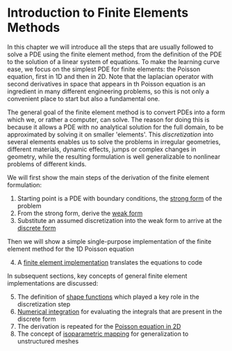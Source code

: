 # Introduction to Finite Elements Methods

In this chapter we will introduce all the steps that are usually followed to solve a PDE using the finite element method, from the definition of the PDE to the solution of a linear system of equations. To make the learning curve ease, we focus on the simplest PDE for finite elements: the Poisson equation, first in 1D and then in 2D. Note that the laplacian operator with second derivatives in space that appears in th Poisson equation is an ingredient in many different engineering problems, so this is not only a convenient place to start but also a fundamental one.  

The general goal of the finite element method is to convert PDEs into a form which we, or rather a computer, can solve. The reason for doing this is because it allows a PDE with no analytical solution for the full domain, to be approximated by solving it on smaller 'elements'. This *discretization* into several elements enables us to solve the problems in irregular geometries, different materials, dynamic effects, jumps or complex changes in geometry, while the resulting formulation is well generalizable to nonlinear problems of different kinds.

We will first show the main steps of the derivation of the finite element formulation:
1. Starting point is a PDE with boundary conditions, the [strong form](./strong.md) of the problem 
2. From the strong form, derive the [weak form](./weak.md)
3. Substitute an assumed discretization into the weak form to arrive at the [discrete form](./discrete.ipynb) 

Then we will show a simple single-purpose implementation of the finite element method for the 1D Poisson equation

4. A [finite element implementation](./matrix.ipynb) translates the equations to code

In subsequent sections, key concepts of general finite element implementations are discussed: 

5. The definition of [shape functions](./shape.md)  which played a key role in the discretization step
6. [Numerical integration](./numerical_integration.md) for evaluating the integrals that are present in the discrete form
7. The derivation is repeated for the [Poisson equation in 2D](./poisson2d.md)
8. The concept of [isoparametric mapping](./isoparametric_mapping.md) for generalization to unstructured meshes


